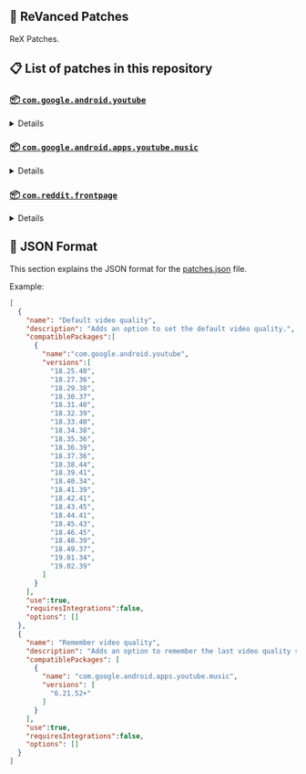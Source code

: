 ## 🧩 ReVanced Patches

ReX Patches.

## 📋 List of patches in this repository

### [📦 `com.google.android.youtube`](https://play.google.com/store/apps/details?id=com.google.android.youtube)
<details>

| 💊 Patch | 📜 Description | 🏹 Target Version |
|:--------:|:--------------:|:-----------------:|
| `Add splash animation` | Adds old style splash animation. | 18.25.40 ~ 19.05.36 |
| `Alternative thumbnails` | Adds options to replace video thumbnails using the DeArrow API or image captures from the video. | 18.25.40 ~ 19.05.36 |
| `Ambient mode switch` | Adds an option to bypass the restrictions of ambient mode or disable it completely. | 18.25.40 ~ 19.05.36 |
| `Append time stamps information` | Adds an option to add the current video quality or playback speed in brackets next to the current time. | 18.25.40 ~ 19.05.36 |
| `Change player flyout panel toggles` | Adds an option to use text toggles instead of switch toggles within the additional settings menu. | 18.25.40 ~ 19.05.36 |
| `Change start page` | Adds an option to set which page the app opens in instead of the homepage. | 18.25.40 ~ 19.05.36 |
| `Custom branding heading` | Applies a custom heading in the top left corner within the app. | 18.25.40 ~ 19.05.36 |
| `Custom branding icon YouTube` | Change the YouTube launcher icon to the icon specified in options.json. | 18.25.40 ~ 19.05.36 |
| `Custom branding name YouTube` | Rename the YouTube app to the name specified in options.json. | 18.25.40 ~ 19.05.36 |
| `Custom double tap length` | Add 'double-tap to seek' value. | 18.25.40 ~ 19.05.36 |
| `Custom package name` | Changes the package name for the non-root build of YouTube and YouTube Music to the name specified in options.json. | all |
| `Custom playback speed` | Adds options to customize available playback speeds. | 18.25.40 ~ 19.05.36 |
| `Custom player overlay opacity` | Adds an option to change the opacity of the video player background when player controls are visible. | 18.25.40 ~ 19.05.36 |
| `Custom seekbar color` | Adds an option to customize seekbar colors in video players and video thumbnails. | 18.25.40 ~ 19.05.36 |
| `Default playback speed` | Adds an option to set the default playback speed. | 18.25.40 ~ 19.05.36 |
| `Default video quality` | Adds an option to set the default video quality. | 18.25.40 ~ 19.05.36 |
| `Disable HDR video` | Adds options to disable HDR video. | 18.25.40 ~ 19.05.36 |
| `Disable QUIC protocol` | Adds an option to disable CronetEngine's QUIC protocol. | 18.25.40 ~ 19.05.36 |
| `Disable auto captions` | Adds an option to disable captions from being automatically enabled. | 18.25.40 ~ 19.05.36 |
| `Disable haptic feedback` | Adds an option to disable haptic feedback when swiping the video player. | 18.25.40 ~ 19.05.36 |
| `Disable landscape mode` | Adds an option to disable landscape mode when entering fullscreen. | 18.25.40 ~ 19.05.36 |
| `Disable pip notification` | Disable pip notification when you first launch pip mode. | 18.25.40 ~ 19.05.36 |
| `Disable rolling number animations` | Adds an option to disable rolling number animations of video view count, user likes, and upload time. | 18.43.45 ~ 19.05.36 |
| `Disable shorts on startup` | Adds an option to disable the Shorts player from resuming on app startup when Shorts were last being watched. | 18.25.40 ~ 19.05.36 |
| `Disable speed overlay` | Adds an option to disable 'Play at 2x speed' when pressing and holding in the video player. | 18.25.40 ~ 19.05.36 |
| `Disable update screen` | Adds an option to disable the "Update your app" screen that appears when using an outdated client. | 18.25.40 ~ 19.05.36 |
| `Enable bottom player gestures` | Adds an option to enter fullscreen when swiping down below the video player. | 18.25.40 ~ 19.05.36 |
| `Enable compact controls overlay` | Adds an option to make the fullscreen controls compact. | 18.25.40 ~ 19.05.36 |
| `Enable debug logging` | Adds an option to enable debug logging. | 18.25.40 ~ 19.05.36 |
| `Enable external browser` | Adds an option to always open links in your browser instead of in the in-app-browser. | 18.25.40 ~ 19.05.36 |
| `Enable gradient loading screen` | Adds an option to enable gradient loading screen. | 18.25.40 ~ 19.05.36 |
| `Enable language switch` | Adds an option to enable or disable language switching toggle. | 18.25.40 ~ 19.05.36 |
| `Enable minimized playback` | Enables minimized and background playback. | 18.25.40 ~ 19.05.36 |
| `Enable new splash animation` | Adds an option to enable a new type of splash animation. | 18.25.40 ~ 19.05.36 |
| `Enable new thumbnail preview` | Adds an option to enables the new seekbar thumbnails preview. | 18.25.40 ~ 19.05.36 |
| `Enable old quality layout` | Adds an option to restore the old video quality menu with specific video resolution options. | 18.25.40 ~ 19.05.36 |
| `Enable open links directly` | Adds an option to skip over redirection URLs in external links. | 18.25.40 ~ 19.05.36 |
| `Enable seekbar tapping` | Adds an option to enable tap-to-seek on the seekbar of the video player. | 18.25.40 ~ 19.05.36 |
| `Enable song search` | Adds an option to enable song search in the voice search screen. | 18.30.37 ~ 19.05.36 |
| `Enable tablet mini player` | Adds an option to enable the tablet mini player layout. | 18.25.40 ~ 19.05.36 |
| `Enable tablet navigation bar` | Adds an option to enable the tablet navigation bar. | 18.25.40 ~ 19.05.36 |
| `Enable wide search bar` | Adds an option to replace the search icon with a wide search bar. This will hide the YouTube logo when active. | 18.25.40 ~ 19.05.36 |
| `Force fullscreen` | Adds an option to forcefully open videos in fullscreen. | 18.25.40 ~ 19.05.36 |
| `Force opus codec` | Adds an option to force the opus audio codec instead of the mp4a audio codec. | 18.25.40 ~ 19.05.36 |
| `Force video codec` | Adds an option to force the video codec. | 18.25.40 ~ 19.05.36 |
| `Hide account menu` | Adds the ability to hide account menu elements using a custom filter in the account menu and You tab. | 18.25.40 ~ 19.05.36 |
| `Hide animated button background` | Hides the background of the pause and play animated buttons in the Shorts player. | 18.25.40 ~ 19.05.36 |
| `Hide auto player popup panels` | Adds an option to hide panels (such as live chat) from opening automatically. | 18.25.40 ~ 19.05.36 |
| `Hide autoplay button` | Adds an option to hide the autoplay button in the video player. | 18.25.40 ~ 19.05.36 |
| `Hide autoplay preview` | Adds an option to hide the autoplay preview container when in fullscreen. | 18.25.40 ~ 19.05.36 |
| `Hide button container` | Adds options to hide action buttons below the video player. | 18.25.40 ~ 19.05.36 |
| `Hide captions button` | Adds an option to hide the captions button in the video player. | 18.25.40 ~ 19.05.36 |
| `Hide cast button` | Adds an option to hide the cast button. | 18.25.40 ~ 19.05.36 |
| `Hide category bar` | Adds an option to hide the category bar in feeds. | 18.25.40 ~ 19.05.36 |
| `Hide channel avatar section` | Adds an option to hide the channel avatar section of the subscription feed. | 18.25.40 ~ 19.05.36 |
| `Hide channel profile components` | Adds an option to hide channel profile components. | 18.25.40 ~ 19.05.36 |
| `Hide channel watermark` | Adds an option to hide creator's watermarks in the video player. | 18.25.40 ~ 19.05.36 |
| `Hide collapse button` | Adds an option to hide the collapse button in the video player. | 18.25.40 ~ 19.05.36 |
| `Hide comment component` | Adds options to hide components related to comments. | 18.25.40 ~ 19.05.36 |
| `Hide crowdfunding box` | Adds an option to hide the crowdfunding box between the player and video description. | 18.25.40 ~ 19.05.36 |
| `Hide description components` | Adds an option to hide description components. | 18.25.40 ~ 19.05.36 |
| `Hide double tap overlay filter` | Hides the double tap dark filter layer. | 18.25.40 ~ 19.05.36 |
| `Hide double tap to like animations` | Hides the like animations when double tap the screen in the Shorts player. | 18.25.40 ~ 19.05.36 |
| `Hide end screen cards` | Adds an option to hide suggested video cards at the end of the video in the video player. | 18.25.40 ~ 19.05.36 |
| `Hide end screen overlay` | Adds an option to hide the overlay in fullscreen when swiping up and at the end of videos. | 18.25.40 ~ 19.05.36 |
| `Hide feed flyout panel` | Adds the ability to hide feed flyout panel components using a custom filter. | 18.25.40 ~ 19.05.36 |
| `Hide filmstrip overlay` | Adds an option to hide filmstrip overlay in the video player. | 18.25.40 ~ 19.05.36 |
| `Hide floating microphone` | Adds an option to hide the floating microphone button when searching. | 18.25.40 ~ 19.05.36 |
| `Hide fullscreen button` | Hides fullscreen button in player bottom UI container. | 18.25.40 ~ 19.06.36 |
| `Hide fullscreen panels` | Adds an option to hide panels such as live chat when in fullscreen. | 18.25.40 ~ 19.05.36 |
| `Hide general ads` | Adds options to hide general ads. | 18.25.40 ~ 19.05.36 |
| `Hide handle` | Adds options to hide the handle in the account switcher and You tab. | 18.25.40 ~ 19.05.36 |
| `Hide info cards` | Adds an option to hide info-cards in the video player. | 18.25.40 ~ 19.05.36 |
| `Hide latest videos button` | Adds options to hide latest videos button in home feed. | 18.25.40 ~ 19.05.36 |
| `Hide layout components` | Adds options to hide general layout components. | 18.25.40 ~ 19.05.36 |
| `Hide load more button` | Adds an option to hide the button under videos that loads similar videos. | 18.25.40 ~ 19.05.36 |
| `Hide mix playlists` | Adds an option to hide mix playlists in feed. | 18.25.40 ~ 19.05.36 |
| `Hide music button` | Adds an option to hide the YouTube Music button in the video player. | 18.25.40 ~ 19.05.36 |
| `Hide navigation buttons` | Adds options to hide and change navigation buttons (such as the Shorts button). | 18.25.40 ~ 19.05.36 |
| `Hide navigation label` | Adds an option to hide navigation bar labels. | 18.25.40 ~ 19.05.36 |
| `Hide player button background` | Adds an option to hide player button background. | 18.25.40 ~ 19.05.36 |
| `Hide player chapters` | Hides chapters in player bottom UI container. | 18.25.40 ~ 19.06.36 |
| `Hide player flyout panel` | Adds options to hide player flyout panel components. | 18.25.40 ~ 19.05.36 |
| `Hide previous next button` | Adds an option to hide the previous and next buttons in the video player. | 18.25.40 ~ 19.05.36 |
| `Hide search term thumbnail` | Adds an option to hide thumbnails in the search term history. | 18.25.40 ~ 19.05.36 |
| `Hide seek message` | Adds an option to hide the 'Slide left or right to seek' or 'Release to cancel' message container in the video player. | 18.39.41 ~ 19.05.36 |
| `Hide seekbar` | Adds an option to hide the seekbar in video player and video thumbnails. | 18.25.40 ~ 19.05.36 |
| `Hide shorts components` | Adds options to hide components related to YouTube Shorts. | 18.25.40 ~ 19.05.36 |
| `Hide snack bar` | Adds an option to hide the snack bar action popup. | 18.25.40 ~ 19.05.36 |
| `Hide suggested actions` | Adds an option to hide the suggested actions bar inside the player. | 18.25.40 ~ 19.05.36 |
| `Hide suggested video overlay` | Adds an option to hide the suggested video overlay at the end of videos. | 18.25.40 ~ 19.05.36 |
| `Hide suggestions shelf` | Adds an option to hide the suggestions shelf in feed. | 18.25.40 ~ 19.05.36 |
| `Hide time stamp` | Adds an option to hide the timestamp in the bottom left of the video player. | 18.25.40 ~ 19.05.36 |
| `Hide toolbar button` | Adds an option to hide the button in the toolbar. | 18.25.40 ~ 19.05.36 |
| `Hide tooltip content` | Hides the tooltip box that appears on first install. | 18.25.40 ~ 19.05.36 |
| `Hide trending searches` | Adds an option to hide trending searches in the search bar. | 18.25.40 ~ 19.05.36 |
| `Hide video ads` | Adds an option to hide ads in the video player. | 18.25.40 ~ 19.05.36 |
| `Hide voice search button` | Hide voice search button in search bar. | 18.25.40 ~ 19.05.36 |
| `Keep landscape mode` | Adds an option to keep landscape mode when turning the screen off and on in fullscreen. | 18.42.41 ~ 19.05.36 |
| `Layout switch` | Adds an option to trick dpi to use tablet or phone layout. | 18.25.40 ~ 19.05.36 |
| `MaterialYou` | Enables MaterialYou theme for Android 12+ | 18.25.40 ~ 19.05.36 |
| `MicroG support` | Allows ReVanced Extended to run without root and under a different package name with MicroG. | 18.25.40 ~ 19.05.36 |
| `Overlay buttons` | Adds an option to display overlay buttons in the video player. | 18.25.40 ~ 19.05.36 |
| `Quick actions components` | Adds options to hide and customize components below the seekbar in fullscreen. | 18.25.40 ~ 19.05.36 |
| `Remove viewer discretion dialog` | Adds an option to remove the dialog that appears when opening a video that has been age-restricted by accepting it automatically. This does not bypass the age restriction. | 18.25.40 ~ 19.05.36 |
| `Return YouTube Dislike` | Shows the dislike count of videos using the Return YouTube Dislike API. | 18.25.40 ~ 19.05.36 |
| `Sanitize sharing links` | Adds an option to remove tracking query parameters from URLs when sharing links. | 18.25.40 ~ 19.05.36 |
| `Settings` | Applies mandatory patches to implement ReVanced Extended settings into the application. | 18.25.40 ~ 19.05.36 |
| `Settings icons` | Adds icons to specific preferences in the settings. | all |
| `Shorts overlay buttons` | Apply the new icons to the action buttons of the Shorts player. | 18.25.40 ~ 19.06.36 |
| `SponsorBlock` | Integrates SponsorBlock which allows skipping video segments such as sponsored content. | 18.25.40 ~ 19.05.36 |
| `Spoof app version` | Adds options to spoof the YouTube client version. This can be used to restore old UI elements and features. | 18.25.40 ~ 19.05.36 |
| `Spoof device dimensions` | Adds an option to spoof the device dimensions which unlocks higher video qualities if they aren't available on the device. | 18.25.40 ~ 19.05.36 |
| `Spoof player parameters` | Adds options to spoof player parameters to prevent playback issues. | 18.25.40 ~ 19.05.36 |
| `Swipe controls` | Adds options to enable and configure volume and brightness swipe controls. | 18.25.40 ~ 19.05.36 |
| `Theme` | Change the app's theme to the values specified in options.json. | 18.25.40 ~ 19.05.36 |
| `Translations` | Add Crowdin translations for YouTube. | 18.25.40 ~ 19.05.36 |
</details>

### [📦 `com.google.android.apps.youtube.music`](https://play.google.com/store/apps/details?id=com.google.android.apps.youtube.music)
<details>

| 💊 Patch | 📜 Description | 🏹 Target Version |
|:--------:|:--------------:|:-----------------:|
| `Amoled` | Applies a pure black theme to some components. | 6.21.52+ |
| `Background play` | Enables playing music in the background. | 6.21.52+ |
| `Bitrate default value` | Sets the audio quality to "Always High" when you first install the app. | 6.21.52+ |
| `Certificate spoof` | Enables YouTube Music to work with Android Auto by spoofing the YouTube Music certificate. | 6.21.52+ |
| `Change start page` | Adds an option to set which page the app opens in instead of the homepage. | 6.21.52+ |
| `Custom branding icon YouTube Music` | Changes the YouTube Music app icon to the icon specified in options.json. | 6.21.52+ |
| `Custom branding name YouTube Music` | Renames the YouTube Music app to the name specified in options.json. | 6.21.52+ |
| `Custom package name` | Changes the package name for the non-root build of YouTube and YouTube Music to the name specified in options.json. | 6.21.52+ |
| `Custom playback speed` | Adds an option to customize available playback speeds. | 6.21.52+ |
| `Disable auto captions` | Adds an option to disable captions from being automatically enabled. | 6.21.52+ |
| `Disable overlay filter` | Removes the dark overlay when comment, share, save to playlist, and flyout panels are open. | 6.21.52+ |
| `Enable black navigation bar` | Adds an option to set the navigation bar color to black. | 6.21.52+ |
| `Enable color match player` | Adds an option to match the color of the miniplayer to the fullscreen player. Deprecated on YT Music 6.34.51+. | 6.21.52 ~ 6.33.52 |
| `Enable compact dialog` | Adds an option to enable the compact flyout menu on phones. | 6.21.52+ |
| `Enable custom filter` | Adds a custom filter which can be used to hide layout components. | 6.21.52+ |
| `Enable debug logging` | Adds an option to enable debug logging. | 6.21.52+ |
| `Enable force minimized player` | Adds an option to keep the miniplayer minimized even when another track is played. | 6.21.52+ |
| `Enable landscape mode` | Adds an option to enable landscape mode when rotating the screen on phones. | 6.21.52+ |
| `Enable minimized playback` | Enables playback in miniplayer for Kids music. | 6.21.52+ |
| `Enable old player background` | Adds an option to return the player background to the old style. Deprecated on YT Music 6.34.51+. | 6.21.52 ~ 6.33.52 |
| `Enable old player layout` | Adds an option to return the player layout to the old style. Deprecated on YT Music 6.31.55+. | 6.21.52 ~ 6.33.52 |
| `Enable old style library shelf` | Adds an option to return the library tab to the old style. | 6.21.52+ |
| `Enable old style miniplayer` | Adds an option to return the miniplayer to the old style. | 6.21.52+ |
| `Enable opus codec` | Adds an option use the opus audio codec instead of the mp4a audio codec. | 6.21.52+ |
| `Enable playback speed` | Adds an option to add a playback speed button to the flyout panel. | 6.21.52+ |
| `Enable zen mode` | Adds an option to change the player background to light grey to reduce eye strain. Deprecated on YT Music 6.34.51+. | 6.21.52 ~ 6.33.52 |
| `Exclusive audio playback` | Unlocks the option to play music without video. | 6.21.52+ |
| `Hide For You shelf` | Adds an option to hide the For You shelf from the homepage. | 6.21.52+ |
| `Hide account menu` | Adds the ability to hide account menu elements using a custom filter. | 6.21.52+ |
| `Hide action bar component` | Adds options to hide action bar components and replace the offline download button with an external download button. | 6.21.52+ |
| `Hide button shelf` | Adds an option to hide the button shelf from the homepage and explore tab. | 6.21.52+ |
| `Hide carousel shelf` | Adds an option to hide the carousel shelf from the homepage and explore tab. | 6.21.52+ |
| `Hide cast button` | Adds an option to hide the cast button. | 6.21.52+ |
| `Hide category bar` | Adds an option to hide the category bar. | 6.21.52+ |
| `Hide channel guidelines` | Adds an option to hide the channel guidelines at the top of the comments section. | 6.21.52+ |
| `Hide double tap overlay filter` | Removes the dark overlay when double-tapping to seek. | 6.21.52+ |
| `Hide emoji picker and time stamp` | Adds an option to hide the emoji picker and time stamp when typing comments. | 6.21.52+ |
| `Hide flyout panel` | Adds options to hide flyout panel components. | 6.21.52+ |
| `Hide fullscreen share button` | Adds an option to hide the share button in the fullscreen player. | 6.21.52+ |
| `Hide general ads` | Adds options to hide general ads. | 6.21.52+ |
| `Hide get premium` | Hides the "Get Music Premium" label from the account menu and settings. | 6.21.52+ |
| `Hide handle` | Adds an option to hide the handle in the account menu. | 6.21.52+ |
| `Hide history button` | Adds an option to hide the history button in the toolbar. | 6.21.52+ |
| `Hide navigation bar component` | Adds options to hide navigation bar components. | 6.21.52+ |
| `Hide new playlist button` | Adds an option to hide the "New playlist" button in the library. | 6.21.52+ |
| `Hide player overlay filter` | Removes the dark overlay when single-tapping player. | 6.21.52+ |
| `Hide playlist card` | Adds an option to hide the playlist card from the homepage. | 6.21.52+ |
| `Hide tap to update button` | Adds an option to hide the tap to update button. | 6.21.52+ |
| `Hide taste builder` | Hides the "Tell us which artists you like" card from the homepage. | 6.21.52+ |
| `Hide terms container` | Adds an option to hide the terms of service container in the account menu. | 6.21.52+ |
| `Hide tooltip content` | Hides the tooltip box that appears when opening the app for the first time. | 6.21.52+ |
| `Hide voice search button` | Hides the voice search button in the search bar. | 6.21.52+ |
| `MicroG support` | Allows YouTube Music to run without root and under a different package name with MicroG. | 6.21.52+ |
| `Remember playback speed` | Adds an option to remember the last playback speed selected. | 6.21.52+ |
| `Remember repeat state` | Adds an option to remember the state of the repeat toggle. | 6.21.52+ |
| `Remember shuffle state` | Adds an option to remember the state of the shuffle toggle. | 6.21.52+ |
| `Remember video quality` | Adds an option to remember the last video quality selected. | 6.21.52+ |
| `Remove viewer discretion dialog` | Adds an option to remove the dialog that appears when opening a video that has been age-restricted by accepting it automatically. This does not bypass the age restriction. | 6.21.52+ |
| `Replace cast button` | Adds an option to replace the cast button in the player with the "Open music" button. | 6.21.52+ |
| `Replace dismiss queue` | Adds an option to replace "Dismiss queue" with "Watch on YouTube" in the flyout menu. | 6.21.52+ |
| `Return YouTube Dislike` | Adds an option to show the dislike count of songs using the Return YouTube Dislike API. | 6.21.52+ |
| `Sanitize sharing links` | Adds an option to remove tracking query parameters from URLs when sharing links. | 6.21.52+ |
| `Settings` | Adds ReVanced Extended settings to YouTube Music. | 6.21.52+ |
| `SponsorBlock` | Adds options to enable and configure SponsorBlock, which can skip undesired video segments such as non-music sections. | 6.21.52+ |
| `Spoof app version` | Adds options to spoof the YouTube Music client version. This can remove the radio mode restriction in Canadian regions or disable real-time lyrics. | 6.21.52+ |
| `Translations` | Adds Crowdin translations for YouTube Music. | 6.21.52+ |
</details>

### [📦 `com.reddit.frontpage`](https://play.google.com/store/apps/details?id=com.reddit.frontpage)
<details>

| 💊 Patch | 📜 Description | 🏹 Target Version |
|:--------:|:--------------:|:-----------------:|
| `Change package name` | Changes the package name for Reddit to the name specified in options.json. | all |
| `Custom branding name Reddit` | Renames the Reddit app to the name specified in options.json. | all |
| `Disable screenshot popup` | Adds an option to disable the popup that shows up when taking a screenshot. | all |
| `Hide ads` | Adds options to hide ads. | all |
| `Hide navigation buttons` | Adds options to hide buttons in the navigation bar. | all |
| `Hide recently visited shelf` | Adds an option to hide the recently visited shelf in the sidebar. | all |
| `Hide toolbar button` | Adds an option to hide the r/place or Reddit recap button in the toolbar. | all |
| `Open links directly` | Adds an option to skip over redirection URLs in external links. | all |
| `Open links externally` | Adds an option to always open links in your browser instead of in the in-app-browser. | all |
| `Premium icon` | Unlocks premium app icons. | all |
| `Remove subreddit dialog` | Adds options to remove the NSFW community warning and notifications suggestion dialogs by dismissing them automatically. | all |
| `Sanitize sharing links` | Adds an option to remove tracking query parameters from URLs when sharing links. | all |
| `Settings` | Adds ReVanced Extended settings to Reddit. | all |
</details>



## 📝 JSON Format

This section explains the JSON format for the [patches.json](patches.json) file.

Example:

```json
[
  {
    "name": "Default video quality",
    "description": "Adds an option to set the default video quality.",
    "compatiblePackages":[
      {
        "name":"com.google.android.youtube",
        "versions":[
          "18.25.40",
          "18.27.36",
          "18.29.38",
          "18.30.37",
          "18.31.40",
          "18.32.39",
          "18.33.40",
          "18.34.38",
          "18.35.36",
          "18.36.39",
          "18.37.36",
          "18.38.44",
          "18.39.41",
          "18.40.34",
          "18.41.39",
          "18.42.41",
          "18.43.45",
          "18.44.41",
          "18.45.43",
          "18.46.45",
          "18.48.39",
          "18.49.37",
          "19.01.34",
          "19.02.39"
        ]
      }
    ],
    "use":true,
    "requiresIntegrations":false,
    "options": []
  },
  {
    "name": "Remember video quality",
    "description": "Adds an option to remember the last video quality selected.",
    "compatiblePackages": [
      {
        "name": "com.google.android.apps.youtube.music",
        "versions": [
          "6.21.52+"
        ]
      }
    ],
    "use":true,
    "requiresIntegrations":false,
    "options": []
  }
]
```
